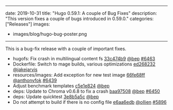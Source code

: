 
---
date: 2019-10-31
title: "Hugo 0.59.1: A couple of Bug Fixes"
description: "This version fixes a couple of bugs introduced in 0.59.0."
categories: ["Releases"]
images:
- images/blog/hugo-bug-poster.png

---

	

This is a bug-fix release with a couple of important fixes.

* hugofs: Fix crash in multilingual content fs [33c474b9](https://github.com/gohugoio/hugo/commit/33c474b9b3bd470670740f30c5131071ce906b22) [@bep](https://github.com/bep) [#6463](https://github.com/gohugoio/hugo/issues/6463)
* Dockerfile: Switch to mage builds, various optimizations [ed268232](https://github.com/gohugoio/hugo/commit/ed2682325aeb8fd1c8139077d14a5f6906757a4e) [@jakejarvis](https://github.com/jakejarvis) 
* resources/images: Add exception for new test image [66fe68ff](https://github.com/gohugoio/hugo/commit/66fe68ffc98974936e157b18cf6bd9266ee081a4) [@anthonyfok](https://github.com/anthonyfok) [#6439](https://github.com/gohugoio/hugo/issues/6439)
* Adjust benchmark templates [c5e1e824](https://github.com/gohugoio/hugo/commit/c5e1e8241a3b9f922f4a5134064ab2847174a959) [@bep](https://github.com/bep) 
* deps: Update to Chroma v0.6.8 to fix a crash [baa97508](https://github.com/gohugoio/hugo/commit/baa975082c6809c8a02a8109ec3062a2b7d48344) [@bep](https://github.com/bep) [#6450](https://github.com/gohugoio/hugo/issues/6450)
* deps: Update quicktest [3e8b5a5c](https://github.com/gohugoio/hugo/commit/3e8b5a5c0157fdcf93588a42fbc90b3cd898f6b1) [@bep](https://github.com/bep) 
* Do not attempt to build if there is no config file [e6aa6edb](https://github.com/gohugoio/hugo/commit/e6aa6edb4c5f37feb1f2bb8c0f3f80933c7adf5f) [@ollien](https://github.com/ollien) [#5896](https://github.com/gohugoio/hugo/issues/5896)




